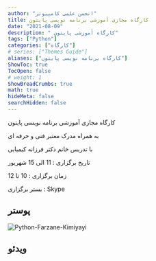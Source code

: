 ```yaml
---
author: "انجمن علمی کامپیوتر"
title: کارگاه مجازی آموزشی برنامه نویسی پایتون
date: "2021-08-09"
description: " کارگاه آموزشی پایتون"
tags: ["Python"]
categories: ["کارگاه"]
# series: ["Themes Guide"]
aliases: ["کارگاه برنامه نویسی پایتون"]
ShowToc: true
TocOpen: false
# weight: 1
ShowBreadCrumbs: true
math: true
hideMeta: false
searchHidden: false
---
```


کارگاه مجازی آموزشی برنامه نویسی پایتون 

به همراه مدرک معتبر فنی و حرفه ای

با تدریس خانم دکتر فرزانه کیمیایی

تاریخ برگزاری : 11 الی 15 شهریور

زمان برگزاری : 10 تا 12

بستر برگزاری : Skype

<!--more-->

## پوستر 

![Python-Farzane-Kimiyayi](../images/Python-lab-iaum.jpg)

## ویدئو
